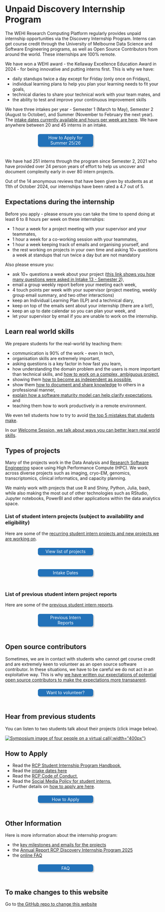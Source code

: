 # Unpaid Discovery Internship Program

The WEHI Research Computing Platform regularly provides unpaid internship opportunities via the Discovery Internship Program. Interns can get course credit through the University of Melbourne Data Science and Software Engineering programs, as well as Open Source Contributors from around the world. These internships are 100% remote. 

We have won a WEHI award - the Kellaway Excellence Education Award in 2024 - for being innovative and putting interns first. This is why we have:
- daily standups twice a day except for Friday (only once on Fridays),
- individual learning plans to help you plan your learning needs to fit your goals,
- technical diaries to share your technical work with your team mates, and
- the ability to test and improve your continuous improvement skills 

We have three intakes per year - Semester 1 (March to May), Semester 2 (August to October), and Summer (November to February the next year). The [intake dates currently available and hours per week are here](intake_dates). We have anywhere between 20 and 45 interns in an intake.

<a href="how-to-apply" 
   style="color: white; background-color: #2372b9; margin: 0.5em; padding: 0.25em 1em; border-radius: 6px; box-shadow: 3px 3px 3px rgba(0,0,0,0.2); text-decoration: none; float: left; width: 30%; margin-left: 21%; margin-bottom: 24px; text-align: center;">
   How to Apply for Summer 25/26
</a>
<div style="clear:both"></div>

We have had 251 interns through the program since Semester 2, 2021 who have provided over 24 person years of effort to help us uncover and document complexity early in over 80 intern projects.

Out of the 14 anonymous reviews that have been given by students as at 11th of October 2024, our internships have been rated a 4.7 out of 5.


## Expectations during the internship

Before you apply - please ensure you can take the time to spend doing at least 6 to 8 hours per week on these internships:
- 1 hour a week for a project meeting with your supervisor and your teammates, 
- 1 hour a week for a co-working session with your teammates,
- 1 hour a week keeping track of emails and organising yourself, and
- the rest working on projects in your own time and asking 10+ questions a week at standups that run twice a day but are not mandatory 

Also please ensure you:
- ask 10+ questions a week about your project ([this link shows you how many questions were asked in Intake 13 - Semester 2](https://keepthescore.com/board/vphrskbwqdjyr#)),
- email a group weekly report before your meeting each week,
- 4 touch points per week with your supervisor (project meeting, weekly group email summary, and two other interactions)
- keep an Individual Learning Plan (ILP) and a technical diary,
- keep on top of the emails sent about your internship (there are a lot!),
- keep an up to date calendar so you can plan your week, and
- let your supervisor by email if you are unable to work on the internship.

## Learn real world skills

We prepare students for the real-world by teaching them:
- communication is 90% of the work - even in tech,
- organisation skills are extremely important,
- asking questions is a key factor in how fast you learn,
- how understanding the domain problem and the users is more important than technical skills, and [how to work on a complex, ambiguous project](complex-projects),
- showing them [how to become as independent as possible](faq#you-ask-us-to-be-as-independent-as-possible-how-can-we-do-that), 
- show them [how to document and share knowledge](email-week-two) to others in a professional manner,
- [explain how a software maturity model can help clarify expectations](software_maturity_model), and 
- teaching them how to work productively in a remote environment.

We even tell students how to try to avoid [the top 5 mistakes that students make](top-5-mistakes).

In our [Welcome Session, we talk about ways you can better learn real world skills](https://doi.org/10.6084/m9.figshare.28503338).

## Types of projects

Many of the projects work in the Data Analysis and [Research Software Engineering](https://rse-aunz.github.io/) space using High Performance Compute (HPC). We work across diverse projects such as imaging, cryo-EM, genomics, transcriptomics, clinical informatics, and capacity planning.

We mainly work with projects that use R and Shiny, Python, Julia, bash, while also making the most out of other technologies such as RStudio, Jupyter notebooks, PowerBI and other applications within the data analytics space.


### List of student intern projects (subject to availability and eligibility)

Here are some of the [recurring student intern projects and new projects we are working on](project-wikis).

<a href="project-wikis" 
   style="color: white; background-color: #2372b9; margin: 0.5em; padding: 0.25em 1em; border-radius: 6px; box-shadow: 3px 3px 3px rgba(0,0,0,0.2); text-decoration: none; float: left; width: 30%; margin-left: 21%; margin-bottom: 24px; text-align: center;">
   View list of projects
</a>
<div style="clear:both"></div>

<a href="intake_dates" 
   style="color: white; background-color: #2372b9; margin: 0.5em; padding: 0.25em 1em; border-radius: 6px; box-shadow: 3px 3px 3px rgba(0,0,0,0.2); text-decoration: none; float: left; width: 30%; margin-left: 21%; margin-bottom: 24px; text-align: center;">
   Intake Dates
</a>
<div style="clear:both"></div>

### List of previous student intern project reports

Here are some of the [previous student intern reports](intakes/).

<a href="intakes/" 
   style="color: white; background-color: #2372b9; margin: 0.5em; padding: 0.25em 1em; border-radius: 6px; box-shadow: 3px 3px 3px rgba(0,0,0,0.2); text-decoration: none; float: left; width: 30%; margin-left: 21%; margin-bottom: 24px; text-align: center;">
   Previous Intern Reports
</a>
<div style="clear:both"></div>

## Open source contributors

Sometimes, we are in contact with students who cannot get course credit and are extremely keen to volunteer as an open source software contributor. In these situations, we have to be careful we do not act in an exploitative way. This is why [we have written our expectations of potential open source contributors to make the expectations more transparent](/expectations_open_source_contributors). 

<a href="expectations_open_source_contributors" 
   style="color: white; background-color: #2372b9; margin: 0.5em; padding: 0.25em 1em; border-radius: 6px; box-shadow: 3px 3px 3px rgba(0,0,0,0.2); text-decoration: none; float: left; width: 30%; margin-left: 21%; margin-bottom: 24px; text-align: center;">
   Want to volunteer?
</a>
<div style="clear:both"></div>

## Hear from previous students

You can listen to two students talk about their projects (click image below).

[![Symposium image of four people on a virtual call](/assets/symposium.jpeg){:width="400px"}](https://www.youtube.com/watch?v=QVMrIFLXOFw)


## How to Apply

- Read the [RCP Student Internship Program Handbook](https://figshare.com/articles/presentation/Research_Computing_Platform_Student_Internship_Handbook/21259467),
- Read the [intake dates here](intake_dates)
- Read the [RCP Code of Conduct](/code-of-conduct),
- Read the [Social Media Policy for student interns](social_media_policy),
- Further details on [how to apply are here](how-to-apply).

<a href="how-to-apply" 
   style="color: white; background-color: #2372b9; margin: 0.5em; padding: 0.25em 1em; border-radius: 6px; box-shadow: 3px 3px 3px rgba(0,0,0,0.2); text-decoration: none; float: left; width: 30%; margin-left: 21%; margin-bottom: 24px; text-align: center;">
   How to Apply
</a>
<div style="clear:both"></div>

## Other Information

Here is more information about the internship program:
- the [key milestones and emails for the projects](emails-and-key-milestones)
- the [Annual Report RCP Discovery Internship Program 2025](https://doi.org/10.6084/m9.figshare.29146673)
- the [online FAQ](faq)

<a href="faq" 
   style="color: white; background-color: #2372b9; margin: 0.5em; padding: 0.25em 1em; border-radius: 6px; box-shadow: 3px 3px 3px rgba(0,0,0,0.2); text-decoration: none; float: left; width: 30%; margin-left: 21%; margin-bottom: 24px; text-align: center;">
   FAQ
</a>
<div style="clear:both"></div>

## To make changes to this website

Go to [the GitHub repo to change this website](https://github.com/WEHI-ResearchComputing/WEHI-ResearchComputing.github.io)
